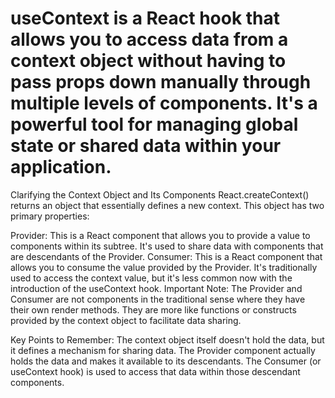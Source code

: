 # useContext is a React hook that allows you to access data from a context object without having to pass props down manually through multiple levels of components. It's a powerful tool for managing global state or shared data within your application.

Clarifying the Context Object and Its Components
React.createContext() returns an object that essentially defines a new context. This object has two primary properties:

Provider: This is a React component that allows you to provide a value to components within its subtree. It's used to share data with components that are descendants of the Provider.
Consumer: This is a React component that allows you to consume the value provided by the Provider. It's traditionally used to access the context value, but it's less common now with the introduction of the useContext hook.
Important Note: The Provider and Consumer are not components in the traditional sense where they have their own render methods. They are more like functions or constructs provided by the context object to facilitate data sharing.

Key Points to Remember:
The context object itself doesn't hold the data, but it defines a mechanism for sharing data.
The Provider component actually holds the data and makes it available to its descendants.
The Consumer (or useContext hook) is used to access that data within those descendant components.

